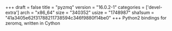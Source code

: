 +++
draft = false
title = "pyzmq"
version = "16.0.2-1"
categories = ['devel-extra']
arch = "x86_64"
size = "340352"
usize = "1748987"
sha1sum = "41a3405e62f31788211738594c346f9880f14be0"
+++
Python2 bindings for zeromq, written in Cython